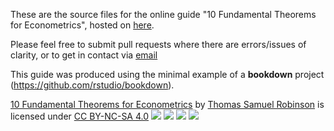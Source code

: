 These are the source files for the online guide "10 Fundamental Theorems for Econometrics", hosted on [here](https://bookdown.org/ts_robinson1994/10_fundamental_theorems_for_econometrics/vtDma6bZJ/).

Please feel free to submit pull requests where there are errors/issues of clarity, or to get in contact via [email](mailto:thomas.robinson@politics.ox.ac.uk.)

This guide was produced using the minimal example of a **bookdown** project (https://github.com/rstudio/bookdown).

[10 Fundamental Theorems for Econometrics](https://ts-robinson.com/files/_10ET/index.html) by [Thomas Samuel Robinson](https://ts-robinson.com) is licensed under [CC BY-NC-SA 4.0](https://creativecommons.org/licenses/by-nc-sa/4.0/) ![](images/cc.png) ![](by.png) ![](images/nc.png) ![](images/sa.png)

